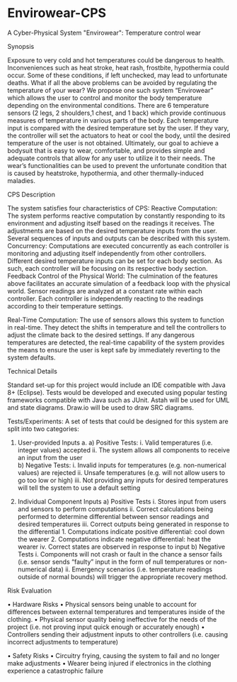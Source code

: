 # Envirowear-CPS
A Cyber-Physical System "Envirowear": Temperature control wear

Synopsis 

Exposure to very cold and hot temperatures could be dangerous to health. Inconveniences such as heat stroke, heat rash, frostbite, hypothermia could occur. Some of these conditions, if left unchecked, may lead to unfortunate deaths. What if all the above problems can be avoided by regulating the temperature of your wear?
We propose one such system “Envirowear” which allows the user to control and monitor the body temperature depending on the environmental conditions. There are 6 
temperature sensors (2 legs, 2 shoulders,1 chest, and 1 back) which provide continuous measures of temperature in various parts of the body. Each temperature input 
is compared with the desired temperature set by the user. If they vary, the controller will set the actuators to heat or cool the body, until the desired 
temperature of the user is not obtained. Ultimately, our goal to achieve a bodysuit that is easy to wear, comfortable, and provides simple and adequate controls 
that allow for any user to utilize it to their needs. The wear’s functionalities can be used to prevent the unfortunate condition that is caused by heatstroke, 
hypothermia, and other thermally-induced maladies.

CPS Description

The system satisfies four characteristics of CPS:
Reactive Computation: The system performs reactive computation by constantly responding to its environment and adjusting itself based on the readings it receives.
The adjustments are based on the desired temperature inputs from the user. Several sequences of inputs and outputs can be described with this system.   
Concurrency: Computations are executed concurrently as each controller is monitoring and adjusting itself independently from other controllers.  Different desired 
temperature inputs can be set for each body section. As such, each controller will be focusing on its respective body section. 
Feedback Control of the Physical World: The culmination of the features above facilitates an accurate simulation of a feedback loop with the physical world. Sensor 
readings are analyzed at a constant rate within each controller. Each controller is independently reacting to the readings according to their temperature settings. 

Real-Time Computation: The use of sensors allows this system to function in real-time. They detect the shifts in temperature and tell the controllers to adjust the 
climate back to the desired settings. If any dangerous temperatures are detected, the real-time capability of the system provides the means to ensure the user is 
kept safe by immediately reverting to the system defaults.  

Technical Details

Standard set-up for this project would include an IDE compatible with Java 8+ (Eclipse). Tests would be developed and executed using popular testing frameworks 
compatible with Java such as JUnit. Astah will be used for UML and state diagrams. Draw.io will be used to draw SRC diagrams.

Tests/Experiments:
A set of tests that could be designed for this system are split into two categories:
1.	User-provided Inputs a.
  a)	Positive Tests:
      i.	Valid temperatures (i.e. integer values) accepted 
      ii.	The system allows all components to receive an input from the user  
  b)	Negative Tests:
      i.	Invalid inputs for temperatures (e.g. non-numerical values) are rejected 
      ii.	Unsafe temperatures (e.g. will not allow users to go too low or high)
      iii.	Not providing any inputs for desired temperatures will tell the system to use a default setting

2.	Individual Component Inputs 
  a)	Positive Tests 
      i.	Stores input from users and sensors to perform computations ii.	Correct calculations being performed to determine differential between sensor readings and 
          desired temperatures iii.	Correct outputs being generated in response to the differential 
          1.	 Computations indicate positive differential: cool down the wearer 
          2.	Computations indicate negative differential: heat the wearer iv.	Correct states are observed in response to input 
  b)	Negative Tests 
      i.	Components will not crash or fault in the chance a sensor fails (i.e. sensor sends “faulty” input in the form of null temperatures or non-numerical data) 
      ii.	Emergency scenarios (i.e. temperature readings outside of normal bounds) will trigger the appropriate recovery method.

Risk Evaluation

•	Hardware Risks
•	Physical sensors being unable to account for differences between external temperatures and temperatures inside of the clothing.
•	Physical sensor quality being ineffective for the needs of the project (i.e. not proving input quick enough or accurately enough) 
•	Controllers sending their adjustment inputs to other controllers (i.e. causing incorrect adjustments to temperature) 

•	Safety Risks 
•	Circuitry frying, causing the system to fail and no longer make adjustments 
•	Wearer being injured if electronics in the clothing experience a catastrophic failure 
